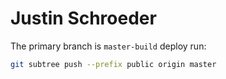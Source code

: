 # Justin Schroeder

The primary branch is `master-build` deploy run:

```sh
git subtree push --prefix public origin master
```
